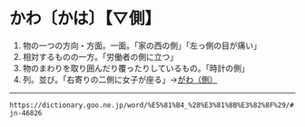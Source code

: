 # かわ〔かは〕【▽側】

1. 物の一つの方向・方面。一面。「家の西の側」「左っ側の目が痛い」
2. 相対するものの一方。「労働者の側に立つ」
3. 物のまわりを取り囲んだり覆ったりしているもの。「時計の側」
4. 列。並び。「右寄りの二側に女子が座る」→[がわ（側）](https://dictionary.goo.ne.jp/word/%E5%81%B4_%28%E3%81%8C%E3%82%8F%29/#jn-46829)

---
`https://dictionary.goo.ne.jp/word/%E5%81%B4_%28%E3%81%8B%E3%82%8F%29/#jn-46826`